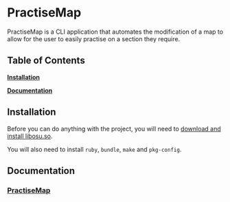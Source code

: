 # PractiseMap

PractiseMap is a CLI application that automates the modification of a map to allow for the user to easily practise on a section they require. 

## Table of Contents

**[Installation](#install)**

**[Documentation](#doc)**

<a name='install'></a>

## Installation

Before you can do anything with the project, you will need to [download and install libosu.so](https://github.com/K3VRAL/libosu).

You will also need to install `ruby`, `bundle`, `make` and `pkg-config`.

<a name='doc'></a>

## Documentation

### [PractiseMap](/doc/PractiseMap.md)